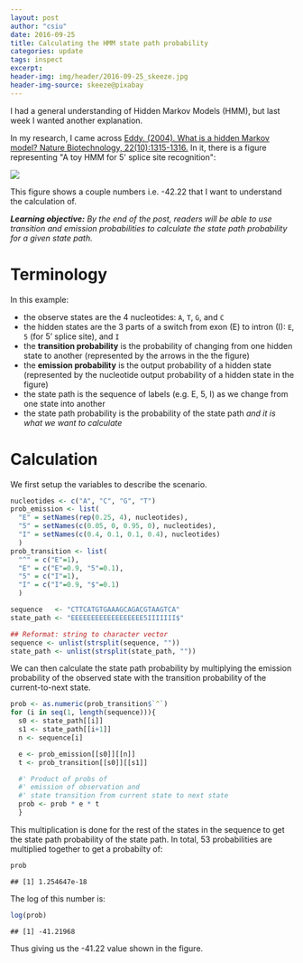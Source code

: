 ```yaml
---
layout: post
author: "csiu"
date: 2016-09-25
title: Calculating the HMM state path probability
categories: update
tags: inspect
excerpt:
header-img: img/header/2016-09-25_skeeze.jpg
header-img-source: skeeze@pixabay
---
```


I had a general understanding of Hidden Markov Models (HMM), but last week I wanted another explanation.

In my research, I came across [Eddy. (2004). What is a hidden Markov model? Nature Biotechnology, 22(10):1315-1316.](http://www.ncbi.nlm.nih.gov/pubmed/15470472) In it, there is a figure representing "A toy HMM for 5' splice site recognition":

<img src="{{ site.baseurl }}/img/figure/2016-09-25/eddy_2004_fig1.jpg" style="display: block; margin: auto;" />

This figure shows a couple numbers i.e. -42.22 that I want to understand the calculation of.

_**Learning objective:** By the end of the post, readers will be able to use transition and emission probabilities to calculate the state path probability for a given state path._

# Terminology

In this example:

- the observe states are the 4 nucleotides: `A`, `T`, `G`, and `C`
- the hidden states are the 3 parts of a switch from exon (E) to intron (I): `E`, `5` (for 5’ splice site), and `I`
- the **transition probability** is the probability of changing from one hidden state to another (represented by the arrows in the the figure)
- the **emission probability** is the output probability of a hidden state (represented by the nucleotide output probability of a hidden state in the figure)
- the state path is the sequence of labels (e.g. E, 5, I) as we change from one state into another
- the state path probability is the probability of the state path *and it is what we want to calculate*

# Calculation

We first setup the variables to describe the scenario.


```r
nucleotides <- c("A", "C", "G", "T")
prob_emission <- list(
  "E" = setNames(rep(0.25, 4), nucleotides),
  "5" = setNames(c(0.05, 0, 0.95, 0), nucleotides),
  "I" = setNames(c(0.4, 0.1, 0.1, 0.4), nucleotides)
  )
prob_transition <- list(
  "^" = c("E"=1),
  "E" = c("E"=0.9, "5"=0.1),
  "5" = c("I"=1),
  "I" = c("I"=0.9, "$"=0.1)
  )

sequence   <- "CTTCATGTGAAAGCAGACGTAAGTCA"
state_path <- "EEEEEEEEEEEEEEEEEE5IIIIIII$"

## Reformat: string to character vector
sequence <- unlist(strsplit(sequence, ""))
state_path <- unlist(strsplit(state_path, ""))
```

We can then calculate the state path probability by multiplying the emission probability of the observed state with the transition probability of the current-to-next state.


```r
prob <- as.numeric(prob_transition$`^`)
for (i in seq(1, length(sequence))){
  s0 <- state_path[[i]]
  s1 <- state_path[[i+1]]
  n <- sequence[i]

  e <- prob_emission[[s0]][[n]]
  t <- prob_transition[[s0]][[s1]]

  #' Product of probs of
  #' emission of observation and
  #' state transition from current state to next state
  prob <- prob * e * t
  }
```

This multiplication is done for the rest of the states in the sequence to get the state path probability of the state path. In total, 53 probabilities are multiplied together to get a probabilty of:


```r
prob
```

```
## [1] 1.254647e-18
```

The log of this number is:


```r
log(prob)
```

```
## [1] -41.21968
```

Thus giving us the -41.22 value shown in the figure.
